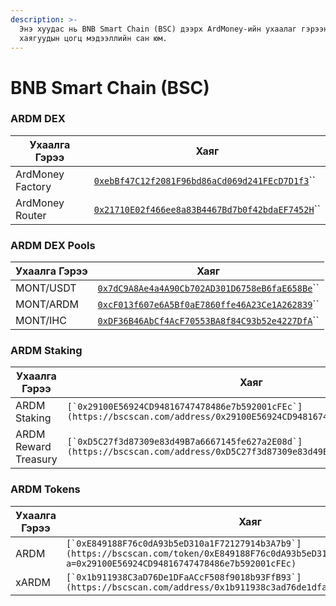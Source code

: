 ```yaml
---
description: >-
  Энэ хуудас нь BNB Smart Chain (BSC) дээрх ArdMoney-ийн ухаалаг гэрээний
  хаягуудын цогц мэдээллийн сан юм.
---
```


# BNB Smart Chain (BSC)

### ARDM DEX

| Ухаалга Гэрээ    | Хаяг                                                                                                                      |
| ---------------- | ------------------------------------------------------------------------------------------------------------------------- |
| ArdMoney Factory | [`0xebBf47C12f2081F96bd86aCd069d241FEcD7D1f3`](https://bscscan.com/address/0xebBf47C12f2081F96bd86aCd069d241FEcD7D1f3)``  |
| ArdMoney Router  | [`0x21710E02f466ee8a83B4467Bd7b0f42bdaEF7452H`](https://bscscan.com/address/0x21710E02f466ee8a83B4467Bd7b0f42bdaEF7452)`` |

### ARDM DEX Pools

| Ухаалга Гэрээ | Хаяг                                                                                                                     |
| ------------- | ------------------------------------------------------------------------------------------------------------------------ |
| MONT/USDT     | [`0x7dC9A8Ae4a4A90Cb702AD301D6758eB6faE658Be`](https://bscscan.com/address/0x7dc9a8ae4a4a90cb702ad301d6758eb6fae658be)`` |
| MONT/ARDM     | [`0xcF013f607e6A5Bf0aE7860ffe46A23Ce1A262839`](https://bscscan.com/address/0xcf013f607e6a5bf0ae7860ffe46a23ce1a262839)`` |
| MONT/IHC      | [`0xDF36B46AbCf4AcF70553BA8f84C93b52e4227DfA`](https://bscscan.com/address/0xdf36b46abcf4acf70553ba8f84c93b52e4227dfa)`` |

### ARDM Staking

| Ухаалга Гэрээ        | Хаяг                                                                                                                       |
| -------------------- | -------------------------------------------------------------------------------------------------------------------------- |
| ARDM Staking         | ``[`0x29100E56924CD94816747478486e7b592001cFEc`](https://bscscan.com/address/0x29100E56924CD94816747478486e7b592001cFEc)`` |
| ARDM Reward Treasury | ``[`0xD5C27f3d87309e83d49B7a6667145fe627a2E08d`](https://bscscan.com/address/0xD5C27f3d87309e83d49B7a6667145fe627a2E08d)`` |

### ARDM Tokens

| Ухаалга Гэрээ | Хаяг                                                                                                                                                                  |
| ------------- | --------------------------------------------------------------------------------------------------------------------------------------------------------------------- |
| ARDM          | ``[`0xE849188F76c0dA93b5eD310a1F72127914b3A7b9`](https://bscscan.com/token/0xE849188F76c0dA93b5eD310a1F72127914b3A7b9?a=0x29100E56924CD94816747478486e7b592001cFEc)`` |
| xARDM         | ``[`0x1b911938C3aD76De1DFaACcF508f9018b93FfB93`](https://bscscan.com/address/0x1b911938c3ad76de1dfaaccf508f9018b93ffb93)``                                            |
